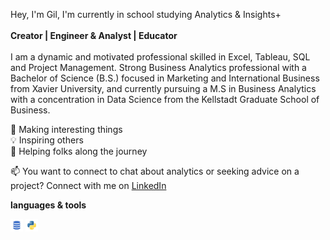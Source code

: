 Hey, I'm Gil, I'm currently in school studying Analytics & Insights+ <br>
<br>
 <strong> Creator | Engineer & Analyst | Educator </strong>
<br>
<br>
I am a dynamic and motivated professional skilled in Excel, Tableau, SQL and Project Management. Strong Business Analytics professional with a Bachelor of Science (B.S.) focused in Marketing and International Business from Xavier University, and currently pursuing a M.S in Business Analytics with a concentration in Data Science from the Kellstadt Graduate School of Business.



🎨 Making interesting things <br>
💡 Inspiring others <br>
🤝 Helping folks along the journey

📫 You want to connect to chat about analytics or seeking advice on a project? Connect with me on <a href="https://www.linkedin.com/in/gilbertking/">LinkedIn</a>

<strong>languages & tools</strong> <br>

<img height="20" src="https://raw.githubusercontent.com/github/explore/80688e429a7d4ef2fca1e82350fe8e3517d3494d/topics/sql/sql.png" style="max-width: 100%;"></a> <img height="20" src="https://raw.githubusercontent.com/github/explore/80688e429a7d4ef2fca1e82350fe8e3517d3494d/topics/python/python.png" style="max-width: 100%;"></a>
